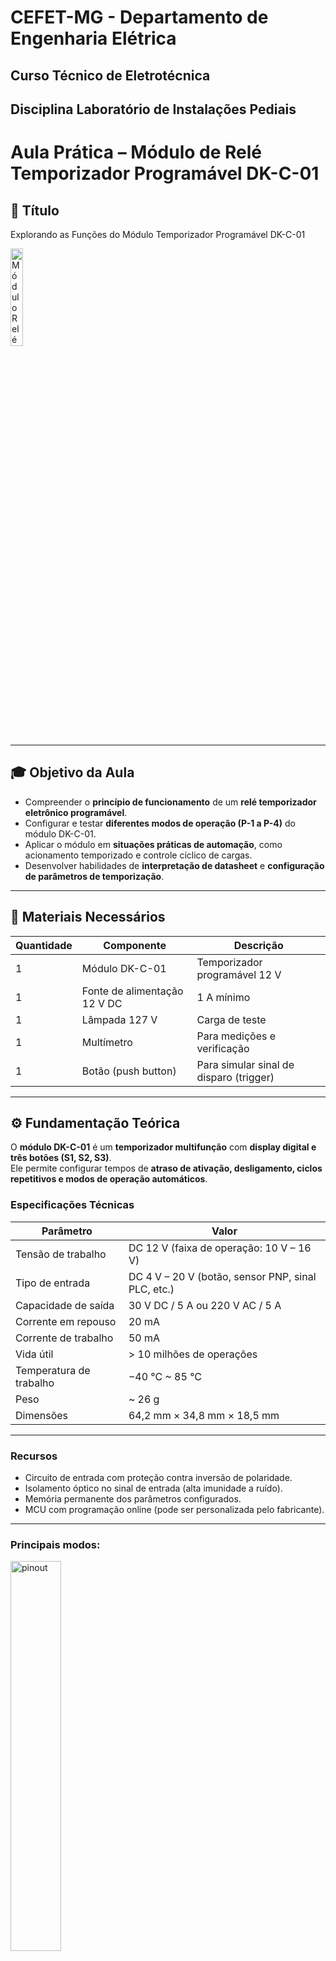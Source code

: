 # CEFET-MG - Departamento de Engenharia Elétrica
## Curso Técnico de Eletrotécnica
## Disciplina Laboratório de Instalações Pediais

# Aula Prática – Módulo de Relé Temporizador Programável DK-C-01

## 🎯 **Título**
Explorando as Funções do Módulo Temporizador Programável DK-C-01

<img src="img/relay box.jpg" alt="Módulo Relé DK-C-01" width="20%">

---

## 🎓 **Objetivo da Aula**
- Compreender o **princípio de funcionamento** de um **relé temporizador eletrônico programável**.  
- Configurar e testar **diferentes modos de operação (P-1 a P-4)** do módulo DK-C-01.  
- Aplicar o módulo em **situações práticas de automação**, como acionamento temporizado e controle cíclico de cargas.  
- Desenvolver habilidades de **interpretação de datasheet** e **configuração de parâmetros de temporização**.

---

## 🧰 **Materiais Necessários**
| Quantidade | Componente | Descrição |
|-------------|-------------|------------|
| 1 | Módulo DK-C-01 | Temporizador programável 12 V |
| 1 | Fonte de alimentação 12 V DC | 1 A mínimo |
| 1 | Lâmpada 127 V | Carga de teste |
| 1 | Multímetro | Para medições e verificação |
| 1 | Botão (push button) | Para simular sinal de disparo (trigger) |

---

## ⚙️ **Fundamentação Teórica**
O **módulo DK-C-01** é um **temporizador multifunção** com **display digital e três botões (S1, S2, S3)**.  
Ele permite configurar tempos de **atraso de ativação, desligamento, ciclos repetitivos e modos de operação automáticos**.

### Especificações Técnicas

| Parâmetro | Valor |
|------------|--------|
| Tensão de trabalho | DC 12 V (faixa de operação: 10 V – 16 V) |
| Tipo de entrada | DC 4 V – 20 V (botão, sensor PNP, sinal PLC, etc.) |
| Capacidade de saída | 30 V DC / 5 A ou 220 V AC / 5 A |
| Corrente em repouso | 20 mA |
| Corrente de trabalho | 50 mA |
| Vida útil | > 10 milhões de operações |
| Temperatura de trabalho | −40 °C ~ 85 °C |
| Peso | ~ 26 g |
| Dimensões | 64,2 mm × 34,8 mm × 18,5 mm |

---

### Recursos

- Circuito de entrada com proteção contra inversão de polaridade.  
- Isolamento óptico no sinal de entrada (alta imunidade a ruído).  
- Memória permanente dos parâmetros configurados.  
- MCU com programação online (pode ser personalizada pelo fabricante).  

---

### Principais modos:

<img src="img/pinout.jpg" alt="pinout" width="40%">

- **P-1:** Temporizador simples (liga e desliga após o tempo).  
- **P-2:** Temporização dupla (tempo de ligado + tempo de desligado).  
- **P-3:** Ciclo automático (liga/desliga em loop).  
- **P-4:** Atraso de ligação ao energizar.  

---

### Principais Funções:

- Controle de bombas de água.  
- Sistemas de ventilação com atraso.  
- Iluminação temporizada.  
- Controle de máquinas com pausa cíclica.
- Automação residencial: acendimento automático de luzes, ventiladores, irrigação e cortinas.
- Controle industrial: acionamento sequencial de motores e atuadores.
- Temporizador de atraso: atraso de partida para equipamentos sensíveis.
- Controle cíclico: sistemas de piscas, alarmes, ou equipamentos que exigem repetição de ciclos.

*Projetos com Arduino, ESP32 e Raspberry Pi: controle de cargas com segurança elétrica isolada.* 

---

## ⚙️ Funções dos Botões

| Botão | Função |
|--------|---------|
| **S1** | Pressione por 2 s para entrar no menu de seleção de modo (P-1 a P-4). Pressões curtas alternam os modos. |
| **S2** | Tecla **OK/Shift** — alterna a posição do dígito que pisca; confirma ajustes. |
| **S3** | Ajusta valores (0-9) ou posição do ponto decimal (ajustando a unidade de tempo). |

### Unidades de Tempo
- Ponto decimal na **unidade** → 0–999 minutos  
- Ponto decimal na **dezena** → 0–99,9 segundos  
- Sem ponto decimal → 0–999 segundos  

---

## 🧭 Modos de Operação

### 🔹 Modo P-1 — Temporizador Simples
- Ao receber o sinal de disparo, o relé **liga**, aguarda o tempo configurado e **desliga**.
- Sub-modos:
  - **A1** — novo disparo durante a contagem é ignorado.  
  - **A2** — novo disparo reinicia a contagem.  
  - **A3** — novo disparo cancela a contagem e desliga o relé.  

---

### 🔹 Modo P-2 — Temporização Dupla (Ligar/Desligar)
- Recebe o sinal de disparo:
  - Primeiro tempo (X): relé **liga**.  
  - Segundo tempo (Y): relé **desliga** após contagem.  

---

### 🔹 Modo P-3 — Ciclo Automático (Loop)
- **A1:** relé liga ao energizar, desliga após o tempo definido e repete infinitamente.  
- **A2:** relé inicia desligado, liga após o tempo configurado e repete infinitamente.  

---

### 🔹 Modo P-4 — Atraso de Ligar (Power-On Delay)
- Após energizar, aguarda o tempo definido e **liga o relé** automaticamente.  

---

## 🪛 Configuração Passo a Passo

1. Pressione **S1** por 2 s → entra no menu de modos.  
2. Use **S1** para escolher **P-1 ~ P-4**, confirme com **S2**.  
3. Se aplicável, selecione sub-modo (A1 / A2 / A3) e confirme.  
4. Ajuste o ponto decimal com **S3** (define unidade de tempo).  
5. Use **S2** para escolher o dígito e **S3** para ajustar valores.  
6. Confirme novamente com **S2** até parar o piscar do display.  

---

## 🔌 Ligações

O módulo e o dispositivo podem compartilhar a mesma fonte de alimentação (12 V DC) ou com gargas ligadas em CA.  
Possui proteção contra polaridade reversa e isolamento óptico no sinal de entrada.

### Capacidade de Saída

Tipo de carga	Tensão máxima	Corrente máxima

* Corrente contínua (CC)	30 Vcc	5 A
* Corrente alternada (CA)	127/220 Vca	5 A

*Carga alimentada por 12 Vcc* 
<img src="img/carga 12vcc.jpg" alt="carga 12vcc" width="50%">

*Carga alimentada por Vca* 
<img src="img/carga ca.jpg" alt="carga ca" width="50%">

---

### 💾 Licença e Créditos

Este documento é uma tradução técnica adaptada para documentação em GitHub.  
Baseado no manual original: [*“Multifunction Timer Delay DK-C-01”*](manual timer.pdf).

## 🧩 **Atividades Práticas**

### 🔹 **Atividade 1 – Reconhecimento do Módulo**
1. Identifique no módulo os terminais de **alimentação (VCC e GND)**, **entrada de sinal (TRIG)** e **saída do relé (NO, COM, NC)**.  
2. Ligue o módulo à fonte de 12 V e observe o **display**.  
3. Teste os botões **S1, S2 e S3** e verifique suas funções conforme o manual.

---

### 🔹 **Atividade 2 – Modo P-1 (Temporizador Simples)**
1. Pressione **S1 por 2 segundos** para entrar no menu e selecione **P-1**.  
2. Escolha a variação **A1**, **A2** ou **A3**.  
3. Ajuste um tempo de **5 segundos**.  
4. Aplique o sinal de disparo (toque breve no botão TRIG).  
5. Observe o comportamento do relé — ele deve ligar e desligar conforme o tempo configurado.  
6. Registre o comportamento em cada variação A1, A2 e A3.

---

### 🔹 **Atividade 3 – Modo P-2 (Duplo Tempo ON/OFF)**
1. Selecione **P-2**.  
2. Configure o tempo de ligado (X = 3 s) e desligado (Y = 2 s).  
3. Aplique o sinal de disparo.  
4. Observe o ciclo de funcionamento: **liga → espera → desliga**.  
5. Teste com diferentes tempos e registre as observações.

---

### 🔹 **Atividade 4 – Modo P-3 (Ciclo Contínuo)**
1. Selecione **P-3** e escolha **A1**.  
2. Configure X = 2 s (ligado) e Y = 2 s (desligado).  
3. Observe o ciclo repetitivo (pisca-pisca contínuo).  
4. Alterne para **A2** e analise a diferença no comportamento.  
5. Discuta possíveis aplicações desse modo (ex: sinalização, intermitência de bomba ou motor).

---

### 🔹 **Atividade 5 – Modo P-4 (Atraso de Ligação)**
1. Selecione **P-4**.  
2. Configure o tempo para **5 segundos**.  
3. Desligue e ligue a fonte.  
4. Observe que o relé só é acionado **após** o tempo configurado.  
5. Discuta aplicações práticas (ex: partida retardada de equipamentos).

---

## 📊 **Atividade Complementar**
Monte um pequeno circuito de **automação de iluminação**, comumente denominado **Mituteria Eletrônica**  onde a lâmpada acende automaticamente por alguns segundos após o pressionar de um botão pulsador (modo P-1).

---

## 🧩 **Questões para Reflexão**
1. Qual a principal diferença entre os modos P-2 e P-3?  
2. Por que o módulo utiliza isolamento óptico no sinal de disparo?  
3. Como a memória permanente influencia na confiabilidade do sistema?  
4. Em quais situações o modo P-4 seria mais indicado?

---

## 🧾 **Conclusão**
Ao final da aula, o aluno deverá ser capaz de:
- Identificar e configurar corretamente cada modo de funcionamento.  
- Aplicar o temporizador em cenários de automação real.  
- Entender o uso de parâmetros de tempo e suas aplicações práticas.


